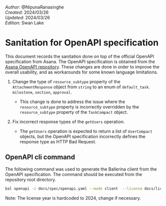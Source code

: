 _Author_: @NipunaRanasinghe \
_Created_: 2024/03/26 \
_Updated_: 2024/03/26 \
_Edition_: Swan Lake

# Sanitation for OpenAPI specification

This document records the sanitation done on top of the official OpenAPI specification from Asana. The OpenAPI specification is obtained from the [Asana OpenAPI repository](https://github.com/Asana/openapi/).
These changes are done in order to improve the overall usability, and as workarounds for some known language limitations.

1. Change the type of `resource_subtype` property of the `AttachmentResponse` object from `string` to an enum of  `default_task`. `milestone`, `section`, `approval`.
    * This change is done to address the issue where the `resource_subtype` property is incorrectly overridden by the `resource_subtype` property of the `TaskCompact` object.

2. Fix incorrect response types of the `getUsers` operation.
    * The `getUsers` operation is expected to return a list of `UserCompact` objects, but the OpenAPI specification incorrectly defines the response type as HTTP Bad Request.

## OpenAPI cli command

The following command was used to generate the Ballerina client from the OpenAPI specification. The command should be executed from the repository root directory.

```bash
bal openapi -i docs/spec/openapi.yaml --mode client  --license docs/license.txt -o ballerina/
```
Note: The license year is hardcoded to 2024, change if necessary.
